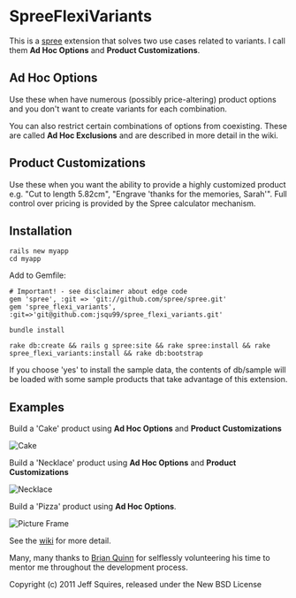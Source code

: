 SpreeFlexiVariants
==================

This is a [spree](http://spreecommerce.com) extension that solves two use cases related to variants.  I call them **Ad Hoc Options** and **Product Customizations**.  

Ad Hoc Options
--------------

Use these when have numerous (possibly price-altering) product options and you don't want to create variants for each combination.

You can also restrict certain combinations of options from coexisting.  These are called **Ad Hoc Exclusions** and are described in more detail in the wiki.


Product Customizations
----------------------

Use these when you want the ability to provide a highly customized product e.g. "Cut to length 5.82cm", "Engrave 'thanks for the memories, Sarah'".  Full control over pricing is provided by the Spree calculator mechanism.


Installation
------------
    rails new myapp
    cd myapp

Add to Gemfile:

    # Important! - see disclaimer about edge code
    gem 'spree', :git => 'git://github.com/spree/spree.git'
    gem 'spree_flexi_variants', :git=>'git@github.com:jsqu99/spree_flexi_variants.git'

    bundle install

    rake db:create && rails g spree:site && rake spree:install && rake spree_flexi_variants:install && rake db:bootstrap

If you choose 'yes' to install the sample data, the contents of db/sample will be loaded with some sample products that take advantage of this extension.

## Examples


Build a 'Cake'  product using **Ad Hoc Options** and **Product Customizations**

![Cake](/jsqu99/spree_flexi_variants/raw/master/doc/cake_screenshot.png)

Build a 'Necklace'  product using **Ad Hoc Options** and **Product Customizations**

![Necklace](/jsqu99/spree_flexi_variants/raw/master/doc/necklace_screenshot.png)

Build a 'Pizza' product using **Ad Hoc Options**.  

![Picture Frame](/jsqu99/spree_flexi_variants/raw/master/doc/pizza_screenshot.png)

See the [wiki](https://github.com/jsqu99/spree_flexi_variants/wiki) for more detail.

Many, many thanks to [Brian Quinn](https://github.com/BDQ) for selflessly volunteering his time to mentor me throughout the development process.

Copyright (c) 2011 Jeff Squires, released under the New BSD License
